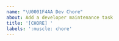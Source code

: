 ```yaml
---
name: "\U0001F4AA Dev Chore"
about: Add a developer maintenance task
title: '[CHORE] '
labels: ':muscle: chore'
---
```


<!--    Task Description..     -->
